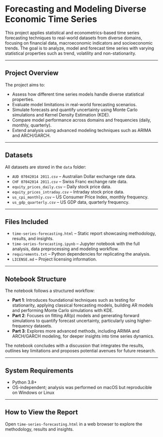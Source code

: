 # Forecasting and Modeling Diverse Economic Time Series

This project applies statistical and econometrics-based time series forecasting techniques to real-world datasets from diverse domains, focusing on financial data, macroeconomic indicators and socioeconomic trends. The goal is to analyze, model and forecast time series with varying statistical properties such as trend, volatility and non-stationarity.

---

## Project Overview

The project aims to:

- Assess how different time series models handle diverse statistical properties.  
- Evaluate model limitations in real-world forecasting scenarios.  
- Simulate forecasts and quantify uncertainty using Monte Carlo simulations and Kernel Density Estimation (KDE).  
- Compare model performance across domains and frequencies (daily, monthly, quarterly).  
- Extend analysis using advanced modeling techniques such as ARIMA and ARCH/GARCH.

---

## Datasets

All datasets are stored in the `data` folder:

- `AUD 07042014 2011.csv` – Australian Dollar exchange rate data.  
- `CHF 07042014 2011.csv` – Swiss Franc exchange rate data.  
- `equity_prices_daily.csv` – Daily stock price data. 
- `equity_prices_intraday.csv` – Intraday stock price data. 
- `us_cpi_monthly.csv` – US Consumer Price Index, monthly frequency.  
- `us_gdp_quarterly.csv` – US GDP data, quarterly frequency.

---

## Files Included

- `time-series-forecasting.html` – Static report showcasing methodology, results, and insights.  
- `time-series-forecasting.ipynb` – Jupyter notebook with the full analysis, data preprocessing and modeling workflow.  
- `requirements.txt` – Python dependencies for replicating the analysis.  
- `LICENSE.md` – Project licensing information.

---

## Notebook Structure

The notebook follows a structured workflow:

- **Part 1**: Introduces foundational techniques such as testing for stationarity, applying classical forecasting models, building AR models and performing Monte Carlo simulations with KDE.  
- **Part 2**: Focuses on fitting AR(p) models and generating forward simulations to quantify forecast uncertainty, particularly using higher-frequency datasets.  
- **Part 3**: Explores more advanced methods, including ARIMA and ARCH/GARCH modeling, for deeper insights into time series dynamics.  

The notebook concludes with a discussion that integrates the results, outlines key limitations and proposes potential avenues for future research.

---

## System Requirements

- Python 3.8+  
- OS-independent; analysis was performed on macOS but reproducible on Windows or Linux

---

## How to View the Report

Open `time-series-forecasting.html` in a web browser to explore the methodology, results and insights.
